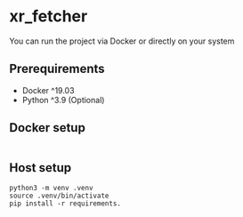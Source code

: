# xr_fetcher

You can run the project via Docker or directly on your system

## Prerequirements
- Docker ^19.03
- Python ^3.9 (Optional)


## Docker setup
```
```

## Host setup
```
python3 -m venv .venv
source .venv/bin/activate
pip install -r requirements.
```




